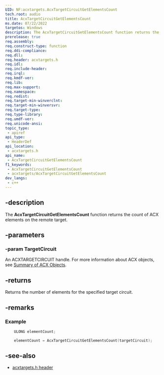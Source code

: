 ```yaml
---
UID: NF:acxtargets.AcxTargetCircuitGetElementsCount
tech.root: audio
title: AcxTargetCircuitGetElementsCount
ms.date: 07/22/2022
targetos: Windows
description: The AcxTargetCircuitGetElementsCount function returns the count of ACX elements on the remote target.
prerelease: true
req.assembly: 
req.construct-type: function
req.ddi-compliance: 
req.dll: 
req.header: acxtargets.h
req.idl: 
req.include-header: 
req.irql: 
req.kmdf-ver: 
req.lib: 
req.max-support: 
req.namespace: 
req.redist: 
req.target-min-winverclnt: 
req.target-min-winversvr: 
req.target-type: 
req.type-library: 
req.umdf-ver: 
req.unicode-ansi: 
topic_type:
 - apiref
api_type:
 - HeaderDef
api_location:
 - acxtargets.h
api_name:
 - AcxTargetCircuitGetElementsCount
f1_keywords:
 - AcxTargetCircuitGetElementsCount
 - acxtargets/AcxTargetCircuitGetElementsCount
dev_langs:
 - c++
---
```


## -description

The **AcxTargetCircuitGetElementsCount** function returns the count of ACX elements on the remote target.

## -parameters

### -param TargetCircuit

An ACXTARGETCIRCUIT handle. For more information about ACX objects, see [Summary of ACX Objects](/windows-hardware/drivers/audio/acx-summary-of-objects).

## -returns

Returns the number of elements for the specified target circuit.

## -remarks

### Example

```cpp
    ULONG elementCount;

    elementCount = AcxTargetCircuitGetElementsCount(targetCircuit);
```

## -see-also

- [acxtargets.h header](index.md)

